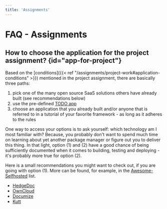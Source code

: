 ```yaml
---
title: 'Assignments'
---
```



FAQ - Assignments
=================



## How to choose the application for the project assignment? {id="app-for-project"}

Based on the [conditions]({{< ref "/assignments/project-work#application-conditions" >}}) mentioned in the project
assignment, there are basically three paths: 

1. pick one of the many open source SaaS solutions others have already built (see recommendations below)
2. use the pre-defined [TODO app](https://github.com/lucendio/lecture-devops-app)
3. choose an application that you already built and/or anyone that is referred to in a tutorial of your favorite
   framework - as long as it adheres to the rules

One way to access your options is to ask yourself: which technology am I most familiar with? Because, you probably
don't want to spend much time on learning about yet another package manager or figure out you to deliver this thing.
In that light, option (1) and (2) have a good chance of being sufficiently documented when it comes to building, testing
and deploying - it's probably more true for option (2).

Here is a small recommendations you might want to check out, if you are going with option (1). More can be found,
for example, in the [Awesome-Selfhosted](https://github.com/awesome-selfhosted/awesome-selfhosted) list.

* [HedgeDoc](https://github.com/hedgedoc/hedgedoc)
* [OwnCloud](https://github.com/owncloud/core)
* [Documize](https://github.com/documize/community)
* [Kutt](https://github.com/thedevs-network/kutt)
